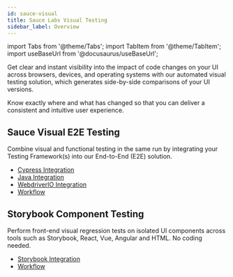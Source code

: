 ```yaml
---
id: sauce-visual
title: Sauce Labs Visual Testing
sidebar_label: Overview
---
```


import Tabs from '@theme/Tabs';
import TabItem from '@theme/TabItem';
import useBaseUrl from '@docusaurus/useBaseUrl';

Get clear and instant visibility into the impact of code changes on your UI across browsers, devices, and operating systems with our automated visual testing solution, which generates side-by-side comparisons of your UI versions.

Know exactly where and what has changed so that you can deliver a consistent and intuitive user experience.

<div className="box-wrapper" markdown="1">
<div className="box box1 card">
  <div className="container">
  <h2>Sauce Visual E2E Testing</h2>
  <p>Combine visual and functional testing in the same run by integrating your Testing Framework(s) into our End-to-End (E2E) solution.</p>
  <ul>
      <li><a href="/visual-testing/testing-frameworks/cypress-bindings">Cypress Integration</a></li>
      <li><a href="/visual-testing/testing-frameworks/java-bindings">Java Integration</a></li>
      <li><a href="/visual-testing/testing-frameworks/webdriverio-bindings">WebdriverIO Integration</a></li>
      <li><a href="/visual-testing/workflow/review-workflow">Workflow</a></li>
  </ul>
  </div>
</div>
<div className="box box2 card">
  <div className="container">
  <h2>Storybook Component Testing</h2>
  <p>Perform front-end visual regression tests on isolated UI components across tools such as Storybook, React, Vue, Angular and HTML. No coding needed.
  </p>
  <ul>
      <li><a href="/visual-testing/storybook-testing/setup">Storybook Integration</a></li>
      <li><a href="/visual-testing/workflow/review-workflow">Workflow</a></li>
  </ul>
  </div>
</div>
</div>
